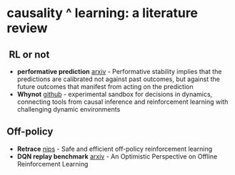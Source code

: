 # causality ^ learning: a literature review


##  RL or not

- **performative prediction** [arxiv](https://arxiv.org/abs/2002.06673) - Performative stability implies that the predictions are calibrated not against past outcomes, but against the future outcomes that manifest from acting on the prediction
- **Whynot** [github](https://github.com/zykls/whynot) - experimental sandbox for decisions in dynamics, connecting tools from causal inference and reinforcement learning with challenging dynamic environments


## Off-policy 

- **Retrace** [nips](http://papers.nips.cc/paper/6538-safe-and-efficient-off-policy-reinforcement-learning.pdf) - Safe and efficient off-policy reinforcement learning
- **DQN replay benchmark** [arxiv](https://arxiv.org/pdf/1907.04543v3.pdf) - An Optimistic Perspective on Offline Reinforcement Learning
